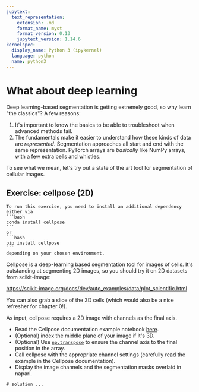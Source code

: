 ```yaml
---
jupytext:
  text_representation:
    extension: .md
    format_name: myst
    format_version: 0.13
    jupytext_version: 1.14.6
kernelspec:
  display_name: Python 3 (ipykernel)
  language: python
  name: python3
---
```


# What about deep learning

Deep learning-based segmentation is getting extremely good, so why learn "the
classics"? A few reasons:

1. It's important to know the basics to be able to troubleshoot when advanced
methods fail.
2. The fundamentals make it easier to understand how these kinds of data are
*represented*. Segmentation approaches all start and end with the same
representation. PyTorch arrays are *basically* like NumPy arrays, with a few
extra bells and whistles.

To see what we mean, let's try out a state of the art tool for segmentation of
cellular images.

## Exercise: cellpose (2D)

````{warning}
To run this exercise, you need to install an additional dependency either via 
```bash
conda install cellpose
```
or
```bash
pip install cellpose
```
depending on your chosen environment.
````

Cellpose is a deep-learning based segmentation tool for images of cells. It's
outstanding at segmenting 2D images, so you should try it on 2D datasets from
scikit-image:

https://scikit-image.org/docs/dev/auto_examples/data/plot_scientific.html

You can also grab a slice of the 3D cells (which would also be a nice
refresher for chapter 0!).

As input, cellpose requires a 2D image with channels as the final axis.

- Read the Cellpose documentation example notebook [here](https://cellpose.readthedocs.io/en/latest/notebook.html).
- (Optional) index the middle plane of your image if it's 3D.
- (Optional) Use
  [`np.transpose`](https://numpy.org/doc/stable/reference/generated/numpy.transpose.html)
  to ensure the channel axis to the final position in the array.
- Call cellpose with the appropriate channel settings (carefully read the example in the Cellpose documentation).
- Display the image channels and the segmentation masks overlaid in napari.


```{code-cell} ipython3
# solution ...
```
